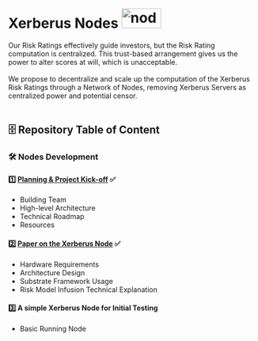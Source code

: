 # Xerberus Nodes <img src="https://github.com/user-attachments/assets/930f6e7e-49c5-4372-8b92-2e7d82e5dad2" alt="node" width="80" height="40"/>



Our Risk Ratings effectively guide investors, but the Risk Rating computation is centralized. This trust-based arrangement gives us the power to alter scores at will, which is unacceptable. 
</br>
</br>
We propose to decentralize and scale up the computation of the Xerberus Risk Ratings through a Network of Nodes, removing Xerberus Servers as centralized power and potential censor.</br>
</br>

## 🗄 Repository Table of Content
### 🛠️ Nodes Development 
#### 1️⃣ [Planning & Project Kick-off](https://docsend.com/view/48yjrdeaid3u4drd) ✅
- Building Team
- High-level Architecture
- Technical Roadmap
- Resources

#### 2️⃣ [Paper on the Xerberus Node](https://docsend.com/view/qzevbnhr5guutdjx) ✅
- Hardware Requirements
- Architecture Design
- Substrate Framework Usage
- Risk Model Infusion Technical Explanation

#### 3️⃣ A simple Xerberus Node for Initial Testing
- Basic Running Node
